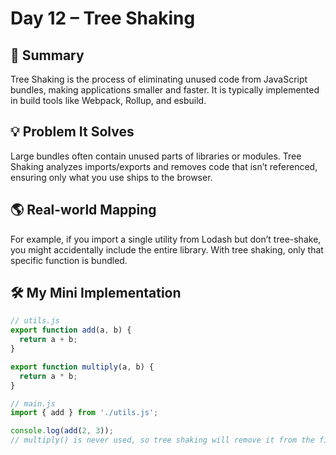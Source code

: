 # Day 12 – Tree Shaking

## 📄 Summary
Tree Shaking is the process of eliminating unused code from JavaScript bundles, making applications smaller and faster. It is typically implemented in build tools like Webpack, Rollup, and esbuild.  

## 💡 Problem It Solves
Large bundles often contain unused parts of libraries or modules. Tree Shaking analyzes imports/exports and removes code that isn’t referenced, ensuring only what you use ships to the browser.  

## 🌎 Real-world Mapping
For example, if you import a single utility from Lodash but don’t tree-shake, you might accidentally include the entire library. With tree shaking, only that specific function is bundled.  

## 🛠 My Mini Implementation
```javascript
// utils.js
export function add(a, b) {
  return a + b;
}

export function multiply(a, b) {
  return a * b;
}

// main.js
import { add } from './utils.js';

console.log(add(2, 3)); 
// multiply() is never used, so tree shaking will remove it from the final build.
```